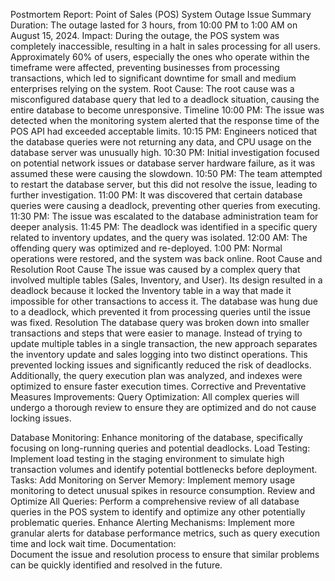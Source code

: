 Postmortem Report: Point of Sales (POS) System Outage
Issue Summary
Duration: 
The outage lasted for 3 hours, from 10:00 PM to 1:00 AM on August 15, 2024.
Impact: 
During the outage, the POS system was completely inaccessible, resulting in a halt in sales processing for all users. Approximately 60% of users, especially the ones who operate within the timeframe were affected, preventing businesses from processing transactions, which led to significant downtime for small and medium enterprises relying on the system.
Root Cause: 
The root cause was a misconfigured database query that led to a deadlock situation, causing the entire database to become unresponsive.
Timeline
10:00 PM: 
The issue was detected when the monitoring system alerted that the response time of the POS API had exceeded acceptable limits.
10:15 PM: 
Engineers noticed that the database queries were not returning any data, and CPU usage on the database server was unusually high.
10:30 PM: 
Initial investigation focused on potential network issues or database server hardware failure, as it was assumed these were causing the slowdown.
10:50 PM: 
The team attempted to restart the database server, but this did not resolve the issue, leading to further investigation.
11:00 PM: 
It was discovered that certain database queries were causing a deadlock, preventing other queries from executing.
11:30 PM: 
The issue was escalated to the database administration team for deeper analysis.
11:45 PM: 
The deadlock was identified in a specific query related to inventory updates, and the query was isolated.
12:00 AM: 
The offending query was optimized and re-deployed.
1:00 PM: 
Normal operations were restored, and the system was back online.
Root Cause and Resolution
Root Cause 
The issue was caused by a complex query that involved multiple tables (Sales, Inventory, and User). Its design resulted in a deadlock because it locked the Inventory table in a way that made it impossible for other transactions to access it. The database was hung due to a deadlock, which prevented it from processing queries until the issue was fixed.
Resolution 
The database query was broken down into smaller transactions and steps that were easier to manage. Instead of trying to update multiple tables in a single transaction, the new approach separates the inventory update and sales logging into two distinct operations. This prevented locking issues and significantly reduced the risk of deadlocks. Additionally, the query execution plan was analyzed, and indexes were optimized to ensure faster execution times.
Corrective and Preventative Measures
Improvements:
Query Optimization:
 All complex queries will undergo a thorough review to ensure they are optimized and do not cause locking issues.


Database Monitoring: 
Enhance monitoring of the database, specifically focusing on long-running queries and potential deadlocks.
Load Testing: 
Implement load testing in the staging environment to simulate high transaction volumes and identify potential bottlenecks before deployment.
Tasks:
Add Monitoring on Server Memory: 
Implement memory usage monitoring to detect unusual spikes in resource consumption.
Review and Optimize All Queries: 
Perform a comprehensive review of all database queries in the POS system to identify and optimize any other potentially problematic queries.
Enhance Alerting Mechanisms: 
Implement more granular alerts for database performance metrics, such as query execution time and lock wait time.
Documentation: 	
Document the issue and resolution process to ensure that similar problems can be quickly identified and resolved in the future.

